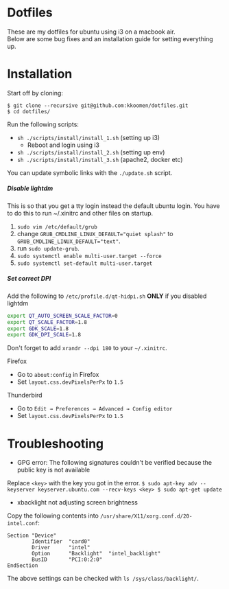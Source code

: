 # Dotfiles

These are my dotfiles for ubuntu using i3 on a macbook air.<br/>
Below are some bug fixes and an installation guide for setting everything up.

# Installation

Start off by cloning:

```
$ git clone --recursive git@github.com:kkoomen/dotfiles.git
$ cd dotfiles/
```

Run the following scripts:

- `sh ./scripts/install/install_1.sh` (setting up i3)
  - Reboot and login using i3
- `sh ./scripts/install/install_2.sh` (setting up env)
- `sh ./scripts/install/install_3.sh` (apache2, docker etc)

You can update symbolic links with the `./update.sh` script.

##### Disable lightdm

This is so that you get a tty login instead the default ubuntu login. You have to
do this to run ~/.xinitrc and other files on startup.

1. `sudo vim /etc/default/grub`
2. change `GRUB_CMDLINE_LINUX_DEFAULT="quiet splash"` to `GRUB_CMDLINE_LINUX_DEFAULT="text"`.
3. run `sudo update-grub`.
4. `sudo systemctl enable multi-user.target --force`
5. `sudo systemctl set-default multi-user.target`

##### Set correct DPI

Add the following to `/etc/profile.d/qt-hidpi.sh` **ONLY** if you disabled lightdm

```sh
export QT_AUTO_SCREEN_SCALE_FACTOR=0
export QT_SCALE_FACTOR=1.8
export GDK_SCALE=1.8
export GDK_DPI_SCALE=1.8
```

Don't forget to add `xrandr --dpi 180` to your `~/.xinitrc`.

Firefox
- Go to `about:config` in Firefox
- Set `layout.css.devPixelsPerPx` to `1.5`

Thunderbird
- Go to `Edit → Preferences → Advanced → Config editor`
- Set `layout.css.devPixelsPerPx` to `1.5`

# Troubleshooting

- GPG error: The following signatures couldn't be verified because the public key
is not available

Replace `<key>` with the key you got in the error.
`
$ sudo apt-key adv --keyserver keyserver.ubuntu.com --recv-keys <key>
$ sudo apt-get update
`

- xbacklight not adjusting screen brightness

Copy the following contents into `/usr/share/X11/xorg.conf.d/20-intel.conf`:

```
Section "Device"
        Identifier  "card0"
        Driver      "intel"
        Option      "Backlight"  "intel_backlight"
        BusID       "PCI:0:2:0"
EndSection
```

The above settings can be checked with `ls /sys/class/backlight/`.
